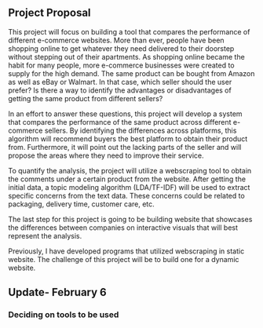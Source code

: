 ## Project Proposal

This project will focus on building a tool that compares the performance of different e-commerce websites. More than ever, people have
been shopping online to get whatever they need delivered to their doorstep without stepping out of their apartments. As shopping online
became the habit for many people, more e-commerce businesses were created to supply for the high demand. The same product can be bought 
from Amazon as well as eBay or Walmart. In that case, which seller should the user prefer? Is there a way to identify the advantages or 
disadvantages of getting the same product from different sellers? 

In an effort to answer these questions, this project will develop a system that compares the performance of the same product across 
different e-commerce sellers. By identifying the differences across platforms, this algorithm will recommend buyers the best platform
to obtain their product from. Furthermore, it will point out the lacking parts of the seller and will propose the areas where they need
to improve their service. 

To quantify the analysis, the project will utilize a webscraping tool to obtain the comments under a certain product from the website.
After getting the initial data, a topic modeling algorithm (LDA/TF-IDF) will be used to extract specific concerns from the text data. 
These concerns could be related to packaging, delivery time, customer care, etc. 

The last step for this project is going to be building website that showcases the differences between companies on interactive 
visuals that will best represent the analysis. 

Previously, I have developed programs that utilized webscraping in static website. The challenge of this project will be to build 
one for a dynamic website. 

## Update- February 6
### Deciding on tools to be used
